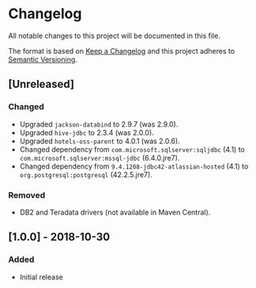 # Changelog
All notable changes to this project will be documented in this file.

The format is based on [Keep a Changelog](http://keepachangelog.com/en/1.0.0/)
and this project adheres to [Semantic Versioning](http://semver.org/spec/v2.0.0.html).

## [Unreleased]
### Changed
- Upgraded `jackson-databind` to 2.9.7 (was 2.9.0).
- Upgraded `hive-jdbc` to 2.3.4 (was 2.0.0).
- Upgraded `hotels-oss-parent` to 4.0.1 (was 2.0.6).
- Changed dependency from `com.microsoft.sqlserver:sqljdbc` (4.1) to `com.microsoft.sqlserver:mssql-jdbc` (6.4.0.jre7).
- Changed dependency from `9.4.1208-jdbc42-atlassian-hosted` (4.1) to `org.postgresql:postgresql` (42.2.5.jre7).

### Removed
- DB2 and Teradata drivers (not available in Maven Central).
## [1.0.0] - 2018-10-30
### Added
- Initial release
